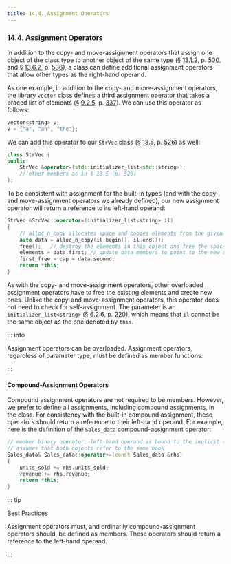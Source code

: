 ```yaml
---
title: 14.4. Assignment Operators
---
```


<h3 id="filepos3614210">14.4. Assignment Operators</h3>
<p>In addition to the copy- and move-assignment operators that assign one object of the class type to another object of the same type (§ <a href="121-13.1._copy_assign_and_destroy.html#filepos3222083">13.1.2</a>, p. <a href="121-13.1._copy_assign_and_destroy.html#filepos3222083">500</a>, and § <a href="126-13.6._moving_objects.html#filepos3443291">13.6.2</a>, p. <a href="126-13.6._moving_objects.html#filepos3443291">536</a>), a class can define additional assignment operators that allow other types as the right-hand operand.</p>
<p>As one example, in addition to the copy- and move-assignment operators, the library <code>vector</code> class defines a third assignment operator that takes a braced list of elements (§ <a href="090-9.2._container_library_overview.html#filepos2239281">9.2.5</a>, p. <a href="090-9.2._container_library_overview.html#filepos2239281">337</a>). We can use this operator as follows:</p>

```c++
vector<string> v;
v = {"a", "an", "the"};
```

<p>We can add this operator to our <code>StrVec</code> class (§ <a href="125-13.5._classes_that_manage_dynamic_memory.html#filepos3380687">13.5</a>, p. <a href="125-13.5._classes_that_manage_dynamic_memory.html#filepos3380687">526</a>) as well:</p>

```c++
class StrVec {
public:
    StrVec &operator=(std::initializer_list<std::string>);
    // other members as in § 13.5 (p. 526)
};
```

<p><a id="filepos3616357"></a>To be consistent with assignment for the built-in types (and with the copy- and move-assignment operators we already defined), our new assignment operator will return a reference to its left-hand operand:</p>

```c++
StrVec &StrVec::operator=(initializer_list<string> il)
{
    // alloc_n_copy allocates space and copies elements from the given range
    auto data = alloc_n_copy(il.begin(), il.end());
    free();   // destroy the elements in this object and free the space
    elements = data.first; // update data members to point to the new space
    first_free = cap = data.second;
    return *this;
}
```

<p>As with the copy- and move-assignment operators, other overloaded assignment operators have to free the existing elements and create new ones. Unlike the copy-and move-assignment operators, this operator does not need to check for self-assignment. The parameter is an <code>initializer_list&lt;string&gt;</code> (§ <a href="064-6.2._argument_passing.html#filepos1534679">6.2.6</a>, p. <a href="064-6.2._argument_passing.html#filepos1534679">220</a>), which means that <code>il</code> cannot be the same object as the one denoted by <code>this</code>.</p>

::: info
<p>Assignment operators can be overloaded. Assignment operators, regardless of parameter type, must be defined as member functions.</p>
:::

<h4>Compound-Assignment Operators</h4>
<p>Compound assignment operators are not required to be members. However, we prefer to define all assignments, including compound assignments, in the class. For consistency with the built-in compound assignment, these operators should return a reference to their left-hand operand. For example, here is the definition of the <code>Sales_data</code> compound-assignment operator:</p>

```c++
// member binary operator: left-hand operand is bound to the implicit this pointer
// assumes that both objects refer to the same book
Sales_data& Sales_data::operator+=(const Sales_data &rhs)
{
    units_sold += rhs.units_sold;
    revenue += rhs.revenue;
    return *this;
}
```

::: tip
<p>Best Practices</p>
<p>Assignment operators must, and ordinarily compound-assignment operators should, be defined as members. These operators should return a reference to the left-hand operand.</p>
:::
